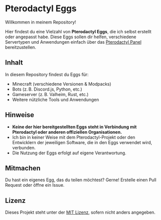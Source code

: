 # Pterodactyl Eggs

Willkommen in meinem Repository!

Hier findest du eine Vielzahl von **Pterodactyl Eggs**, die ich selbst erstellt oder angepasst habe. Diese Eggs sollen dir helfen, verschiedene Servertypen und Anwendungen einfach über das [Pterodactyl Panel](https://pterodactyl.io/) bereitzustellen.

## Inhalt

In diesem Repository findest du Eggs für:

- Minecraft (verschiedene Versionen & Modpacks)
- Bots (z. B. Discord.js, Python, etc.)
- Gameserver (z. B. Valheim, Rust, etc.)
- Weitere nützliche Tools und Anwendungen

## Hinweise

- **Keine der hier bereitgestellten Eggs steht in Verbindung mit Pterodactyl oder anderen offiziellen Organisationen.**
- Ich bin in keiner Weise mit dem Pterodactyl-Projekt oder den Entwicklern der jeweiligen Software, die in den Eggs verwendet wird, verbunden.
- Die Nutzung der Eggs erfolgt auf eigene Verantwortung.

## Mitmachen

Du hast ein eigenes Egg, das du teilen möchtest? Gerne! Erstelle einen Pull Request oder öffne ein Issue.

## Lizenz

Dieses Projekt steht unter der [MIT Lizenz](LICENSE), sofern nicht anders angegeben.
